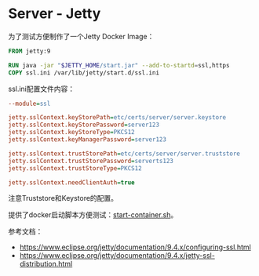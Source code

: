 # Server - Jetty

为了测试方便制作了一个Jetty Docker Image：

```dockerfile
FROM jetty:9

RUN java -jar "$JETTY_HOME/start.jar" --add-to-startd=ssl,https
COPY ssl.ini /var/lib/jetty/start.d/ssl.ini
```

ssl.ini配置文件内容：

```ini
--module=ssl

jetty.sslContext.keyStorePath=etc/certs/server/server.keystore
jetty.sslContext.keyStorePassword=server123
jetty.sslContext.keyStoreType=PKCS12
jetty.sslContext.keyManagerPassword=server123

jetty.sslContext.trustStorePath=etc/certs/server/server.truststore
jetty.sslContext.trustStorePassword=serverts123
jetty.sslContext.trustStoreType=PKCS12

jetty.sslContext.needClientAuth=true
```

注意Truststore和Keystore的配置。

提供了docker启动脚本方便测试：[start-container.sh](start-container.sh)。

参考文档：

* https://www.eclipse.org/jetty/documentation/9.4.x/configuring-ssl.html
* https://www.eclipse.org/jetty/documentation/9.4.x/jetty-ssl-distribution.html